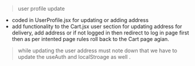 > user profile update

- coded in UserProfile.jsx for updating or adding address
- add functionality to the Cart.jsx user section for updating address for delivery, add address or if not logged in then redirect to log in page first then as per intented page rules roll back to the Cart page agian.

> while updating the user address must note down that we have to update the useAuth and localStroage as well .